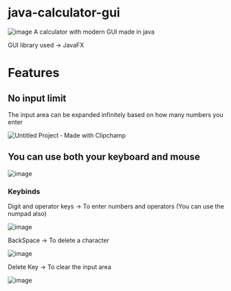 # java-calculator-gui
![image](https://user-images.githubusercontent.com/71140719/115362579-4f96e480-a1df-11eb-83ba-51b89e407d13.png)
A calculator with modern GUI made in java

GUI library used -> JavaFX

# Features

## No input limit
The input area can be expanded infinitely based on how many numbers you enter

![Untitled Project ‐ Made with Clipchamp](https://user-images.githubusercontent.com/71140719/115110378-c55d3f00-9f98-11eb-9f84-eb586a91c1d4.gif)

## You can use both your keyboard and mouse 
![image](https://user-images.githubusercontent.com/71140719/115364336-eadc8980-a1e0-11eb-9384-e553e0ddc9ac.png)

### Keybinds
Digit and operator keys -> To enter numbers and operators (You can use the numpad also)

![image](https://user-images.githubusercontent.com/71140719/115364357-f039d400-a1e0-11eb-8064-033fff435b30.png)


BackSpace -> To delete a character

![image](https://user-images.githubusercontent.com/71140719/115363445-1b6ff380-a1e0-11eb-9628-3acde0541464.png)


Delete Key -> To clear the input area

![image](https://user-images.githubusercontent.com/71140719/115363674-4b1efb80-a1e0-11eb-9e5b-0b740e0755e6.png)
